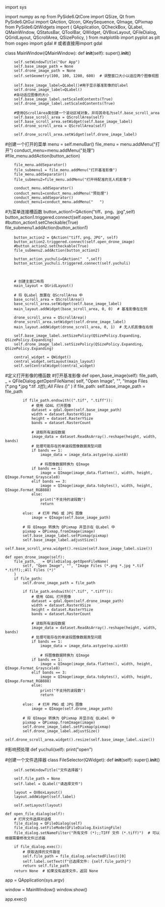 import sys

import numpy as np
from PySide6.QtCore import QSize, Qt
from PySide6.QtGui import QAction, QIcon, QKeySequence, QImage, QPixmap
from PySide6.QtWidgets import (
    QApplication,
    QCheckBox,
    QLabel,
    QMainWindow,
    QStatusBar,
    QToolBar, QWidget, QVBoxLayout, QFileDialog, QGridLayout, QScrollArea, QSizePolicy,
)
from matplotlib import pyplot as plt
from osgeo import gdal  # 或者直接用import gdal



class MainWindow(QMainWindow):
    def __init__(self):
        super().__init__()

        self.setWindowTitle("Our App")
        self.base_image_path = None
        self.drone_image_path = None
        self.setGeometry(100, 100, 1200, 600)  # 调整窗口大小以适应两个图像视图

        self.base_image_label=QLabel()#用于显示基准影像的Qlabel
        self.drone_image_label=QLabel()
        #自动适应图像的大小
        self.base_image_label.setScaledContents(True)
        self.drone_image_label.setScaledContents(True)
       
        #使用QScrollArea类创建一个滚动区域对象，并将其命名为self.base_scroll_area
        self.base_scroll_area = QScrollArea(self)
        self.base_scroll_area.setWidget(self.base_image_label)
        self.drone_scroll_area = QScrollArea(self)
       
        self.drone_scroll_area.setWidget(self.drone_image_label)
#创建一个打开的菜单
        menu = self.menuBar()
        file_menu = menu.addMenu("打开")
        conduct_menu=menu.addMenu("处理")
        #file_menu.addAction(button_action)

        file_menu.addSeparator()
        file_submenu1 = file_menu.addMenu("打开基准影像")
        file_menu.addSeparator()
        file_submenu2=file_menu.addMenu("打开待配准的无人机影像")

        conduct_menu.addSeparator()
        conduct_menu1=conduct_menu.addMenu("预处理")
        conduct_menu.addSeparator()
        conduct_menu1=conduct_menu.addMenu("   ")

#为菜单连接槽函数
        button_action1=QAction("tiff、png、jpg",self)
        button_action1.triggered.connect(self.open_base_image)
        #button_action1.setCheckable(True)
        file_submenu1.addAction(button_action1)

        button_action2 = QAction("tiff、png、JPG", self)
        button_action2.triggered.connect(self.open_drone_image)
        #button_action2.setCheckable(True)
        file_submenu2.addAction(button_action2)

        button_action_yuchuli=QAction("  ",self)
        button_action_yuchuli.triggered.connect(self.yuchuli)



        # 创建主窗口布局
        main_layout = QGridLayout()

        # 将 QLabel 放置在 QScrollArea 中
        base_scroll_area = QScrollArea()
        base_scroll_area.setWidget(self.base_image_label)
        main_layout.addWidget(base_scroll_area, 0, 0)  # 基准影像在左侧

        drone_scroll_area = QScrollArea()
        drone_scroll_area.setWidget(self.drone_image_label)
        main_layout.addWidget(drone_scroll_area, 0, 1)  # 无人机影像在右侧

        self.base_image_label.setSizePolicy(QSizePolicy.Expanding, QSizePolicy.Expanding)
        self.drone_image_label.setSizePolicy(QSizePolicy.Expanding, QSizePolicy.Expanding)

        central_widget = QWidget()
        central_widget.setLayout(main_layout)
        self.setCentralWidget(central_widget)

#定义打开影像的槽函数
    #打开基准影像
    def open_base_image(self):
        file_path, _ = QFileDialog.getOpenFileName(
            self, "Open Image", "", "Image Files (*.png *.jpg *.tif *.tiff);;All Files (*)"
        )
        if file_path:
            self.base_image_path = file_path

            if file_path.endswith((".tif", ".tiff")):
                # 使用 GDAL 打开图像
                dataset = gdal.Open(self.base_image_path)
                width = dataset.RasterXSize
                height = dataset.RasterYSize
                bands = dataset.RasterCount

                # 读取所有波段数据
                image_data = dataset.ReadAsArray().reshape(height, width, bands)
                # 处理可能存在的单波段图像数据类型问题
                if bands == 1:
                    image_data = image_data.astype(np.uint8)

                    # 将图像数据转换为 QImage
                if bands == 1:
                    image = QImage(image_data.flatten(), width, height, QImage.Format_Grayscale8)
                elif bands == 3:
                    image = QImage(image_data.tobytes(), width, height, QImage.Format_RGB888)
                else:
                    print("不支持的波段数")
                    return

            else:  # 打开 PNG 或 JPG 图像
                image = QImage(self.base_image_path)

            # 将 QImage 转换为 QPixmap 并显示在 QLabel 中
            pixmap = QPixmap.fromImage(image)
            self.base_image_label.setPixmap(pixmap)
            self.base_image_label.adjustSize()
            self.base_scroll_area.widget().resize(self.base_image_label.size())

    def open_drone_image(self):
        file_path, _ = QFileDialog.getOpenFileName(
            self, "Open Image", "", "Image Files (*.png *.jpg *.tif *.tiff);;All Files (*)"
        )
        if file_path:
            self.drone_image_path = file_path

            if file_path.endswith((".tif", ".tiff")):
                # 使用 GDAL 打开图像
                dataset = gdal.Open(self.drone_image_path)
                width = dataset.RasterXSize
                height = dataset.RasterYSize
                bands = dataset.RasterCount

                # 读取所有波段数据
                image_data = dataset.ReadAsArray().reshape(height, width, bands)
                # 处理可能存在的单波段图像数据类型问题
                if bands == 1:
                    image_data = image_data.astype(np.uint8)

                    # 将图像数据转换为 QImage
                if bands == 1:
                    image = QImage(image_data.flatten(), width, height, QImage.Format_Grayscale8)
                elif bands == 3:
                    image = QImage(image_data.tobytes(), width, height, QImage.Format_RGB888)
                else:
                    print("不支持的波段数")
                    return

            else:  # 打开 PNG 或 JPG 图像
                image = QImage(self.drone_image_path)

            # 将 QImage 转换为 QPixmap 并显示在 QLabel 中
            pixmap = QPixmap.fromImage(image)
            self.drone_image_label.setPixmap(pixmap)
            self.drone_image_label.adjustSize()
            self.drone_scroll_area.widget().resize(self.base_image_label.size())


#影响预处理
    def yuchuli(self):
        print("open")



#创建一个文件选择器
class FileSelector(QWidget):
    def __init__(self):
        super().__init__()

        self.setWindowTitle("文件选择器")

        self.file_path = None
        self.label = QLabel("请选择文件")

        layout = QVBoxLayout()
        layout.addWidget(self.label)

        self.setLayout(layout)

    def open_file_dialog(self):
        # 打开文件选择对话框
        file_dialog = QFileDialog(self)
        file_dialog.setFileMode(QFileDialog.ExistingFile)
        file_dialog.setNameFilter("所有文件 (*);;TIFF 文件 (*.tiff)")  # 可以根据需要修改文件过滤器

        if file_dialog.exec():
            # 获取选择的文件路径
            self.file_path = file_dialog.selectedFiles()[0]
            self.label.setText(f"已选择文件: {self.file_path}")
            return self.file_path
        return None  # 如果没有选择文件，返回 None

app = QApplication(sys.argv)

window = MainWindow()
window.show()

app.exec()
